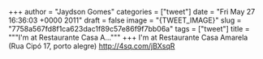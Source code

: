 
+++
author = "Jaydson Gomes"
categories = ["tweet"]
date = "Fri May 27 16:36:03 +0000 2011"
draft = false
image = "{TWEET_IMAGE}"
slug = "7758a567fd8f1ca623dac1f89c57e86f9f7bb06a"
tags = ["tweet"]
title = """I'm at Restaurante Casa A..."""
+++
I'm at Restaurante Casa Amarela (Rua Cipó 17, porto alegre) http://4sq.com/jBXsqR
